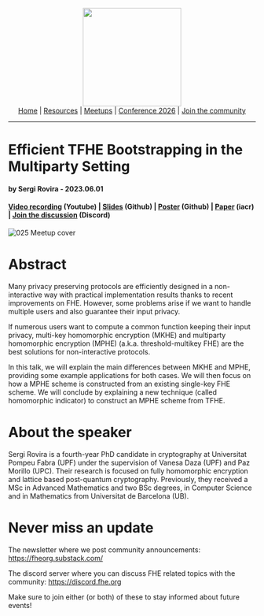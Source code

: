 <!-- Main header navigation -->
<p align="center">
  <img width="200" src="https://user-images.githubusercontent.com/5758427/180978488-db825482-5a58-4c7c-9589-c494a6f0be04.png"><br/>
  <a href="https://fhe-org.github.io">Home</a> | <a href="https://fhe-org.github.io/resources">Resources</a> | <a href="https://fhe-org.github.io/meetups/">Meetups</a> | <a href="https://fhe-org.github.io/conferences/conference-2026/">Conference 2026</a> | <a href="https://fhe-org.github.io/community">Join the community</a>
</p>
<hr/>
<!-- /Main header navigation -->

# Efficient TFHE Bootstrapping in the Multiparty Setting
#### by Sergi Rovira - 2023.06.01
#### <a href="https://www.youtube.com/watch?v=qwrRQmZRgwE&list=PLnbmMskCVh1chnSM8Jjy6Nk3IH6fpn7MM&index=1">Video recording</a> (Youtube) | <a href="https://github.com/FHE-org/fhe-org.github.io/files/11625925/025-Efficient_TFHE_Bootstrapping_in_the_Multiparty_Setting-slides.pdf">Slides</a> (Github) | <a href="https://fhe.org/conferences/conference-2023/media/Poster_Multiparty_TFHE.pdf">Poster</a> (Github) | <a href="https://eprint.iacr.org/2023/759">Paper</a> (iacr) | <a href="https://discord.fhe.org">Join the discussion</a> (Discord)

![025 Meetup cover](https://github.com/FHE-org/fhe-org.github.io/assets/37557436/4c10b39b-9d38-4cf4-8abb-089448079dfc)

# Abstract

Many privacy preserving protocols are efficiently designed in a non-interactive way with practical implementation results thanks to recent improvements on FHE. However, some problems arise if we want to handle multiple users and also guarantee their input privacy.

If numerous users want to compute a common function keeping their input privacy, multi-key homomorphic encryption (MKHE) and multiparty homomorphic encryption (MPHE) (a.k.a. threshold-multikey FHE) are the best solutions for non-interactive protocols.

In this talk, we will explain the main differences between MKHE and MPHE, providing some example applications for both cases. We will then focus on how a MPHE scheme is constructed from an existing single-key FHE scheme. We will conclude by explaining a new technique (called homomorphic indicator) to construct an MPHE scheme from TFHE.

# About the speaker

Sergi Rovira is a fourth-year PhD candidate in cryptography at Universitat Pompeu Fabra (UPF) under the supervision of Vanesa Daza (UPF) and Paz Morillo (UPC). Their research is focused on fully homomorphic encryption and lattice based post-quantum cryptography. Previously, they received a MSc in Advanced Mathematics and two BSc degrees, in Computer Science and in Mathematics from Universitat de Barcelona (UB).

# Never miss an update

The newsletter where we post community announcements: https://fheorg.substack.com/

The discord server where you can discuss FHE related topics with the community: https://discord.fhe.org

Make sure to join either (or both) of these to stay informed about future events!
